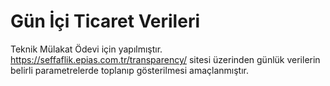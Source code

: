 # Gün İçi Ticaret Verileri

Teknik Mülakat Ödevi için yapılmıştır. 
https://seffaflik.epias.com.tr/transparency/ sitesi üzerinden günlük verilerin belirli parametrelerde toplanıp gösterilmesi amaçlanmıştır.
